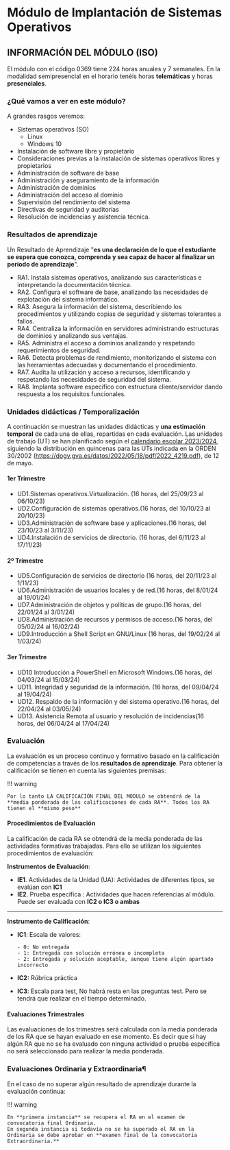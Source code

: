 # Módulo de Implantación de Sistemas Operativos

## INFORMACIÓN DEL MÓDULO (ISO)

El módulo con el código 0369 tiene 224 horas anuales y 7 semanales. En la modalidad semipresencial en el horario tenéis horas **telemáticas** y horas **presenciales**.

### ¿Qué vamos a ver en este módulo?

A grandes rasgos veremos:

- Sistemas operativos (SO)
  - Linux
  - Windows 10
- Instalación de software libre y propietario
- Consideraciones previas a la instalación de sistemas operativos libres y propietarios
- Administración de software de base
- Administración y aseguramiento de la información
- Administración de dominios
- Administración del acceso al dominio
- Supervisión del rendimiento del sistema
- Directivas de seguridad y auditorías
- Resolución de incidencias y asistencia técnica.

### Resultados de aprendizaje

Un Resultado de Aprendizaje "**es una declaración de lo que el estudiante se espera que conozca, comprenda y sea capaz de hacer al finalizar un periodo de aprendizaje**".

- RA1. Instala sistemas operativos, analizando sus características e interpretando la documentación técnica.
- RA2. Configura el software de base, analizando las necesidades de explotación del sistema informático.
- RA3. Asegura la información del sistema, describiendo los procedimientos y utilizando copias de seguridad y sistemas tolerantes a fallos.
- RA4. Centraliza la información en servidores administrando estructuras de dominios y analizando sus ventajas.
- RA5. Administra el acceso a dominios analizando y respetando requerimientos de seguridad.
- RA6. Detecta problemas de rendimiento, monitorizando el sistema con las herramientas adecuadas y documentando el procedimiento.
- RA7. Audita la utilización y acceso a recursos, identificando y respetando las necesidades de seguridad del sistema.
- RA8. Implanta software específico con estructura cliente/servidor dando respuesta a los requisitos funcionales.

### Unidades didácticas / Temporalización

A continuación se muestran las unidades didácticas y **una estimación temporal** de cada una de ellas, repartidas en cada evaluación.
Las unidades de trabajo (UT) se han planificado según el [calendario escolar 2023/2024](https://portal.edu.gva.es/03013224/wp-content/uploads/sites/231/2023/09/Calendario-semipresencial-2324.pdf), siguiendo la distribución en quincenas para las UTs indicada en la ORDEN 30/2002 (<https://dogv.gva.es/datos/2022/05/18/pdf/2022_4219.pdf>), de 12 de mayo.

#### 1er Trimestre

- UD1.Sistemas operativos.Virtualización. (16 horas, del 25/09/23 al 06/10/23)
- UD2.Configuración de sistemas operativos.(16 horas, del 10/10/23 al 20/10/23)
- UD3.Administración de software base y aplicaciones.(16 horas, del 23/10/23 al 3/11/23)
- UD4.Instalación de servicios de directorio. (16 horas, del 6/11/23 al 17/11/23)

#### 2º Trimestre

- UD5.Configuración de servicios de directorio (16 horas, del 20/11/23 al 1/11/23)
- UD6.Administración de usuarios locales y de red.(16 horas, del 8/01/24 al 19/01/24)
- UD7.Administración de objetos y políticas de grupo.(16 horas, del 22/01/24 al 3/01/24)
- UD8.Administración de recursos y permisos de acceso.(16 horas, del 05/02/24 al 16/02/24)
- UD9.Introducción a Shell Script en GNU/Linux (16 horas, del 19/02/24 al 1/03/24)

#### 3er Trimestre

- UD10 Introducción a PowerShell en Microsoft Windows.(16 horas, del 04/03/24 al 15/03/24)
- UD11. Integridad y seguridad de la información. (16 horas, del 09/04/24 al 19/04/24)
- UD12. Respaldo de la información y del sistema operativo.(16 horas, del 22/04/24 al 03/05/24)
- UD13. Asistencia Remota al usuario y resolución de incidencias(16 horas, del 06/04/24 al 17/04/24)

<!--
````mermaid
gantt
    title Diagrama de secuenciación de Trabajo.
    dateFormat DD/MM/YYYY
    excludes    weekends
    section Section
        Introducción          :UD1, 25/09/2023, 06/10/2023
        Terminal y configuración :UD2, 10/10/2023, 15d

``` -->

### Evaluación

La evaluación es un proceso continuo y formativo basado en la calificación de competencias a través de los **resultados de aprendizaje**. Para obtener la calificación se tienen en cuenta las siguientes premisas:

!!! warning

    Por lo tanto LA CALIFICACIÓN FINAL DEL MÓDULO se obtendrá de la **media ponderada de las calificaciones de cada RA**. Todos los RA tienen el **mismo peso**

#### Procedimientos de Evaluación

La calificación de cada RA se obtendrá de la media ponderada de las actividades formativas trabajadas. Para ello se utilizan los siguientes procedimientos de evaluación:

**Instrumentos de Evaluación**:

- **IE1**. Actividades de la Unidad (UA): Actividades de diferentes tipos, se evalúan con **IC1**
- **IE2**. Prueba específica : Actividades que hacen referencias al módulo. Puede ser evaluada con **IC2 o IC3 o ambas**

---

**Instrumento de Calificación**:

- **IC1**: Escala de valores:

      - 0: No entregada
      - 1: Entregada con solución errónea o incompleta
      - 2: Entregada y solución aceptable, aunque tiene algún apartado incorrecto

- **IC2:** Rúbrica práctica
- **IC3**: Escala para test, No habrá resta en las preguntas test. Pero se tendrá que realizar en el tiempo determinado.

#### Evaluaciones Trimestrales

Las evaluaciones de los trimestres será calculada con la media ponderada de los RA que se hayan evaluado en ese momento. Es decir que si hay algún RA que no se ha evaluado con ninguna actividad o prueba específica no será seleccionado para realizar la media ponderada.

### Evaluaciones Ordinaria y Extraordinaria¶

En el caso de no superar algún resultado de aprendizaje durante la evaluación continua:

!!! warning

    En **primera instancia** se recupera el RA en el examen de convocatoria final Ordinaria.
    En segunda instancia si todavía no se ha superado el RA en la Ordinaria se debe aprobar en **examen final de la convocatoria Extraordinaria.**
